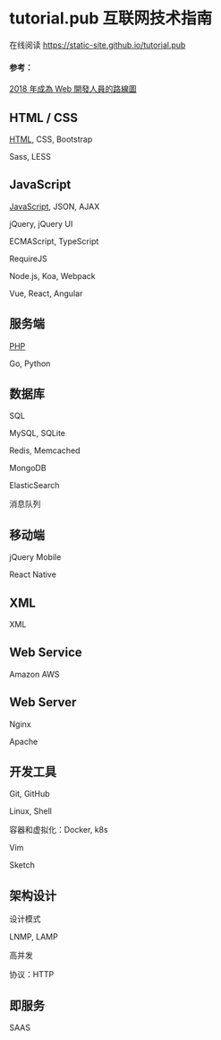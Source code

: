 # tutorial.pub 互联网技术指南

在线阅读 https://static-site.github.io/tutorial.pub



#### 参考：

[2018 年成為 Web 開發人員的路線圖](https://github.com/goodjack/developer-roadmap-chinese)



## HTML / CSS

[HTML](category/HTML), CSS, Bootstrap

Sass, LESS



## JavaScript

[JavaScript](category/JavaScript), JSON, AJAX

jQuery, jQuery UI

ECMAScript, TypeScript

RequireJS

Node.js, Koa, Webpack

Vue, React, Angular



## 服务端

[PHP](category/PHP)

Go, Python



## 数据库

SQL

MySQL, SQLite

Redis, Memcached

MongoDB

ElasticSearch

消息队列



## 移动端

jQuery Mobile

React Native



## XML

XML



## Web Service

Amazon AWS



## Web Server

Nginx

Apache



## 开发工具

Git, GitHub

Linux, Shell

容器和虚拟化：Docker, k8s

Vim

Sketch



## 架构设计

设计模式

LNMP, LAMP

高并发

协议：HTTP



## 即服务

SAAS